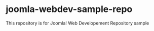 joomla-webdev-sample-repo
=========================

This repository is for Joomla! Web Developement Repository sample
